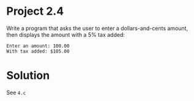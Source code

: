 # Project 2.4

Write a program that asks the user to enter a dollars-and-cents amount, then displays the amount with a 5% tax added:

```
Enter an amount: 100.00
With tax added: $105.00
```

# Solution

See ```4.c```
